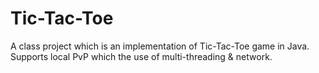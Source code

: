 # Tic-Tac-Toe
A class project which is an implementation of Tic-Tac-Toe game in Java.
Supports local PvP which the use of multi-threading & network.
